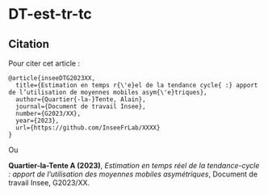 
<!-- README.md is generated from README.Rmd. Please edit that file -->

# DT-est-tr-tc

## Citation

Pour citer cet article :

    @article{inseeDTG2023XX,
      title={Estimation en temps r{\'e}el de la tendance cycle{ :} apport de l’utilisation de moyennes mobiles asym{\'e}triques},
      author={Quartier{-la-}Tente, Alain},
      journal={Document de travail Insee},
      number={G2023/XX},
      year={2023},
      url={https://github.com/InseeFrLab/XXXX}
    }

Ou

**Quartier-la-Tente A (2023)**, *Estimation en temps réel de la
tendance-cycle : apport de l’utilisation des moyennes mobiles
asymétriques*, Document de travail Insee, G2023/XX.
